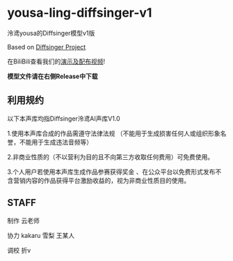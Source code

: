 # yousa-ling-diffsinger-v1
泠鸢yousa的Diffsinger模型v1版

Based on [Diffsinger Project](https://github.com/openvpi/DiffSinger)

在BiliBili查看我们的[演示及配布视频](https://www.bilibili.com/video/BV1cC4y1o7wE)!

**模型文件请在右侧Release中下载**

## 利用规约
以下本声库均指Diffsinger泠鸢AI声库V1.0

1.使用本声库合成的作品需遵守法律法规 （不能用于生成损害任何人或组织形象名誉，不能用于生成违法音频等） 

2.非商业性质的（不以营利为目的且不向第三方收取任何费用）可免费使用。

3.个人用户若使用本声库生成作品参赛获得奖金 、在公众平台以免费形式发布不含营销内容的作品获得平台激励收益的，视为非商业性质目的使用。

## STAFF
制作 云老师

协力 kakaru 雪梨 王某人

调校 折v
